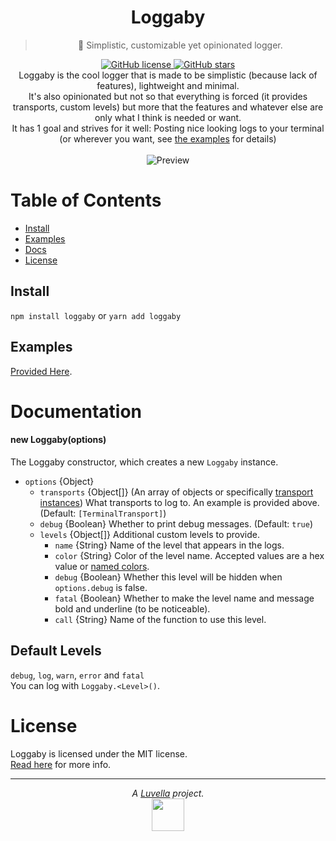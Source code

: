 <div align="center">
	<h1>Loggaby</h1>
	<blockquote align="center">📝 Simplistic, customizable yet opinionated logger.</blockquote>
	<p>
		<a href="https://github.com/Loggaby/Loggaby/blob/master/LICENSE">
			<img alt="GitHub license" src="https://img.shields.io/github/license/Loggaby/Loggaby?style=for-the-badge">
		</a>
		<a href="https://github.com/Loggaby/Loggaby/stargazers">
			<img alt="GitHub stars" src="https://img.shields.io/github/stars/Loggaby/Loggaby?style=for-the-badge">
		</a>
		<br>
		Loggaby is the cool logger that is made to be simplistic (because lack of features), lightweight and minimal.<br>
		It's also opinionated but not so that everything is forced (it provides transports, custom levels) but more that the features and whatever else are only what I think is needed or want.<br>
		It has 1 goal and strives for it well: Posting nice looking logs to your terminal (or wherever you want, see <a href="#examples">the examples</a> for details)
		<br><br>
		<img alt="Preview" src="https://modeus.is-inside.me/V6nRi6i6.png">
	</p>
</div>

# Table of Contents
- [Install](#install)
- [Examples](#examples)
- [Docs](#documentation)
- [License](#license) 

## Install
`npm install loggaby` or `yarn add loggaby`

## Examples
[Provided Here](examples/).

# Documentation
#### new Loggaby(options) 
The Loggaby constructor, which creates a new `Loggaby` instance.
- `options` {Object}
  - `transports` {Object[]} (An array of objects or specifically [transport instances](lib/transports/)) What transports to log to.  An example is provided above. (Default: `[TerminalTransport]`)
  - `debug` {Boolean} Whether to print debug messages. (Default: `true`)
  - `levels` {Object[]} Additional custom levels to provide.
    - `name` {String} Name of the level that appears in the logs.
    - `color` {String} Color of the level name. Accepted values are a hex value or [named colors](https://github.com/Luvella/AnsiKit#colors).
    - `debug` {Boolean} Whether this level will be hidden when `options.debug` is false.
    - `fatal` {Boolean} Whether to make the level name and message bold and underline (to be noticeable).
    - `call` {String} Name of the function to use this level.

## Default Levels
`debug`, `log`, `warn`, `error` and `fatal`  
You can log with `Loggaby.<Level>()`.

# License
Loggaby is licensed under the MIT license.  
[Read here](LICENSE) for more info.

<hr>
<p align="center">
	<i>A <a href="https://github.com/Luvella">Luvella</a> project.</i>
	<br>
	<img src="https://modeus.is-inside.me/ZvFTbWcA.png" width=52>
</p>
